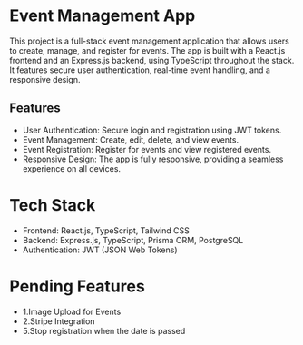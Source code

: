 # Event Management App

This project is a full-stack event management application that allows users to create, manage, and register for events. The app is built with a React.js frontend and an Express.js backend, using TypeScript throughout the stack. It features secure user authentication, real-time event handling, and a responsive design.

## Features
- User Authentication: Secure login and registration using JWT tokens.
- Event Management: Create, edit, delete, and view events.
- Event Registration: Register for events and view registered events.
- Responsive Design: The app is fully responsive, providing a seamless experience on all devices.

# Tech Stack
- Frontend: React.js, TypeScript, Tailwind CSS
- Backend: Express.js, TypeScript, Prisma ORM, PostgreSQL
- Authentication: JWT (JSON Web Tokens)


# Pending Features
- 1.Image Upload for Events
- 2.Stripe Integration
- 5.Stop registration when the date is passed 